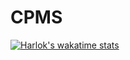 # CPMS

[![Harlok's wakatime stats](https://github-readme-stats.vercel.app/api/wakatime?username=haruncanatali)](https://github.com/haruncanatali/CPMS)
